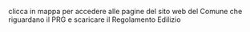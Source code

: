 clicca in mappa per accedere alle pagine del sito web del Comune che riguardano il PRG e scaricare il Regolamento Edilizio
